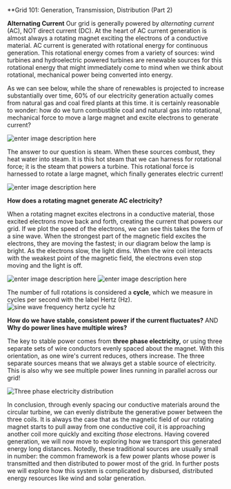 
 **Grid 101: Generation, Transmission, Distribution (Part 2)

**Alternating Current**
Our grid is generally powered by *alternating current* (AC), NOT direct current (DC). At the heart of AC current generation is almost always a rotating magnet exciting the electrons of a conductive material.  AC current is generated with rotational energy for continuous generation. This rotational energy comes from a variety of sources: wind turbines and hydroelectric powered turbines are renewable sources for this rotational energy that might immediately come to mind when we think about rotational, mechanical power being converted into energy.

As we can see below, while the share of renewables is projected to increase substantially over time, 60% of our electricity generation actually comes from natural gas and coal fired plants at this time.  it is certainly reasonable to wonder: how do we turn combustible coal and natural gas into rotational, mechanical force to move a large magnet and excite electrons to generate current?


![enter image description here](https://energypost.eu/wp-content/uploads/2022/04/word-image-4.png)

The answer to our question is steam. 
When these sources combust, they heat water into steam. It is this hot steam that we can harness for rotational force; it is the steam that powers a turbine. This rotational force is harnessed to rotate a large magnet, which finally generates electric current!

![enter image description here](https://bestpracticeenergy.com/wp-content/uploads/2020/08/Steam-Turbine-Diagram-1024x440.jpg)


**How does a rotating magnet generate AC electricity?** 

When  a rotating magnet excites electrons in a conductive material, those excited electrons move back and forth, creating the current that powers our grid. If we plot the speed of the electrons, we can see this takes the form of a sine wave. When the strongest part of the magnetic field excites the electrons, they are moving the fastest; in our diagram below the lamp is bright. As the electrons slow, the light dims. When the wire coil interacts with the weakest point of the magnetic field, the electrons even stop moving and the light is off. 

![enter image description here](https://theengineeringmindset.com/wp-content/uploads/2018/02/Current-flow-through-generator-and-lamp.gif)
![enter image description here](https://theengineeringmindset.com/wp-content/uploads/2018/02/sine-wave-generator.gif)


The number of full rotations is considered a **cycle**, which we measure in cycles per second with the label Hertz (Hz).![sine wave frequency hertz cycle hz](https://theengineeringmindset.com/wp-content/uploads/2018/02/sine-wave-frequency-hertz-cycle-hz.png)


**How do we have stable, consistent power if the current fluctuates?**
AND
**Why do power lines have multiple wires?**

The key to stable power comes from **three phase electricity,** or using three separate sets of wire conductors evenly spaced about the magnet. With this orientation, as one wire's current reduces, others increase. The three separate sources means that we always get a stable source of electricity.  This is also why we see multiple power lines running in parallel across our grid!

![Three phase electricity distribution](https://theengineeringmindset.com/wp-content/uploads/2018/02/Three-phase-electricity-distribution-300x128.png)



In conclusion, through evenly spacing our conductive materials around the circular turbine, we can evenly distribute the generative power between the three coils. It is always the case that as the magnetic field of our rotating magnet starts to pull away from one conductive coil, it is approaching another coil more quickly and exciting *those* electrons.  Having covered generation, we will now move to exploring how we transport this generated energy long distances. Notedly, these traditional sources are usually small in number: the common framework is a few power plants whose power is transmitted and then distributed to power most of the grid. In further posts we will explore how this system is complicated by disbursed, distributed energy resources like wind and solar generation.
